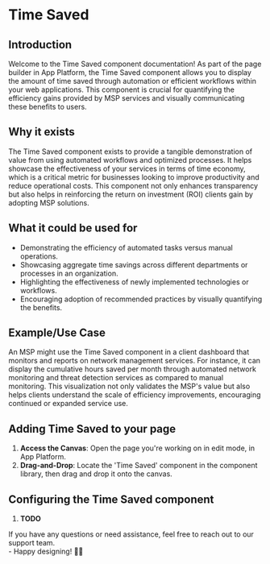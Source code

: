 # Time Saved

## Introduction

Welcome to the Time Saved component documentation! As part of the page builder in App Platform, the Time Saved component allows you to display the amount of time saved through automation or efficient workflows within your web applications. This component is crucial for quantifying the efficiency gains provided by MSP services and visually communicating these benefits to users.

## **Why it exists**

The Time Saved component exists to provide a tangible demonstration of value from using automated workflows and optimized processes. It helps  showcase the effectiveness of your services in terms of time economy, which is a critical metric for businesses looking to improve productivity and reduce operational costs. This component not only enhances transparency but also helps in reinforcing the return on investment (ROI) clients gain by adopting MSP solutions.

## What it could be used for

* Demonstrating the efficiency of automated tasks versus manual operations.
* Showcasing aggregate time savings across different departments or processes in an organization.
* Highlighting the effectiveness of newly implemented technologies or workflows.
* Encouraging adoption of recommended practices by visually quantifying the benefits.

## **Example/Use Case**

An MSP might use the Time Saved component in a client dashboard that monitors and reports on network management services. For instance, it can display the cumulative hours saved per month through automated network monitoring and threat detection services as compared to manual monitoring. This visualization not only validates the MSP's value but also helps clients understand the scale of efficiency improvements, encouraging continued or expanded service use.

## Adding Time Saved to your page

1. **Access the Canvas**: Open the page you're working on in edit mode, in App Platform.
2. **Drag-and-Drop**: Locate the 'Time Saved' component in the component library, then drag and drop it onto the canvas.

## Configuring the Time Saved component

1. **TODO**



If you have any questions or need assistance, feel free to reach out to our support team.\
&#x20;\- Happy designing! 🎨🚀
